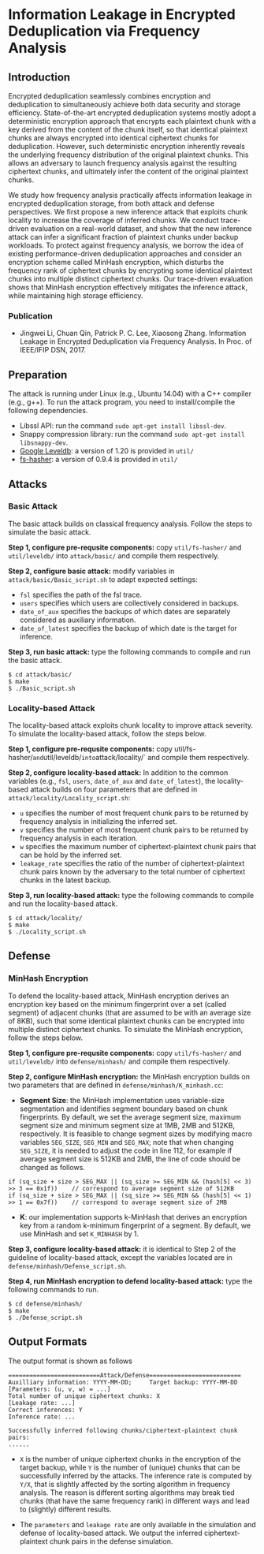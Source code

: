 # Information Leakage in Encrypted Deduplication via Frequency Analysis

## Introduction

Encrypted deduplication seamlessly combines encryption and deduplication to simultaneously achieve both data security and storage efficiency. State-of-the-art encrypted deduplication systems mostly adopt a deterministic encryption approach that encrypts each plaintext chunk with a key derived from the content of the chunk itself, so that identical plaintext chunks are always encrypted into identical ciphertext chunks for deduplication. However, such deterministic encryption inherently reveals the underlying frequency distribution of the original plaintext chunks. This allows an adversary to launch frequency analysis against the resulting ciphertext chunks, and ultimately infer the content of the original plaintext chunks.

We study how frequency analysis practically affects information leakage in encrypted deduplication storage, from both attack and defense perspectives. We first propose a new inference attack that exploits chunk locality to increase the coverage of inferred chunks. We conduct trace-driven evaluation on a real-world dataset, and show that the new inference attack can infer a significant fraction of plaintext chunks under backup workloads. To protect against frequency analysis, we borrow the idea of existing performance-driven deduplication approaches and consider an encryption scheme called MinHash encryption, which disturbs the frequency rank of ciphertext chunks by encrypting some identical plaintext chunks into multiple distinct ciphertext chunks. Our trace-driven evaluation shows that MinHash encryption effectively mitigates the inference attack, while maintaining high storage efficiency.

### Publication

- Jingwei Li, Chuan Qin, Patrick P. C. Lee, Xiaosong Zhang. Information Leakage in Encrypted Deduplication via Frequency Analysis. In Proc. of IEEE/IFIP DSN, 2017.

## Preparation 

The attack is running under Linux (e.g., Ubuntu 14.04) with a C++ compiler (e.g., g++). To run the attack program, you need to install/compile the following dependencies. 

- Libssl API: run the command `sudo apt-get install libssl-dev`.
- Snappy compression library: run the command `sudo apt-get install libsnappy-dev`.
- [Google Leveldb](https://github.com/google/leveldb): a version of 1.20 is provided in `util/` 
- [fs-hasher](http://tracer.filesystems.org/fs-hasher-0.9.4.tar.gz): a version
	of 0.9.4 is provided in `util/` 

## Attacks 

### Basic Attack

The basic attack builds on classical frequency analysis. Follow the steps to
simulate the basic attack.

**Step 1, configure pre-requsite components:** copy `util/fs-hasher/` and
`util/leveldb/` into `attack/basic/` and compile them respectively.  

**Step 2, configure basic attack:** modify variables in `attack/basic/Basic_script.sh` to adapt expected settings:

- `fsl` specifies the path of the fsl trace.
- `users` specifies which users are collectively considered in backups.
- `date_of_aux` specifies the backups of which dates are separately considered as auxiliary information.
- `date_of_latest` specifies the backup of which date is the target for inference.


**Step 3, run basic attack:** type the following commands to compile and run the basic attack.  
```
$ cd attack/basic/ 
$ make 
$ ./Basic_script.sh
```

### Locality-based Attack

The locality-based attack exploits chunk locality to improve attack severity. To simulate the locality-based attack, follow the steps below.

**Step 1, configure pre-requsite components:** copy util/fs-hasher/` and
`util/leveldb/` into `attack/locality/` and compile them respectively.  

**Step 2, configure locality-based attack:** In addition to the common variables (e.g., `fsl`, `users`, `date_of_aux` and `date_of_latest`), the locality-based attack builds on four parameters that are defined in `attack/locality/Locality_script.sh`: 

- `u` specifies the number of most frequent chunk pairs to be returned by frequency analysis in initializing the inferred set.
- `v` specifies the number of most frequent chunk pairs to be returned by frequency analysis in each iteration.
- `w` specifies the maximum number of ciphertext-plaintext chunk pairs that can be hold by the inferred set.
- `leakage_rate` specifies the ratio of the number of ciphertext-plaintext chunk pairs known by the adversary to the total number of ciphertext chunks in the latest backup.


**Step 3, run locality-based attack:** type the following commands to compile and run the locality-based attack.  
```
$ cd attack/locality/ 
$ make 
$ ./Locality_script.sh
```


## Defense 

### MinHash Encryption 

To defend the locality-based attack, MinHash encryption derives an encryption key based on the minimum fingerprint over a set (called segment) of adjacent chunks (that are assumed to be with an average size of 8KB), such that some identical plaintext chunks can be encrypted into multiple distinct ciphertext chunks. To simulate the MinHash encryption, follow the steps below.

**Step 1, configure pre-requsite components:** copy `util/fs-hasher/` and
`util/leveldb/` into `defense/minhash/` and compile them respectively.  

**Step 2, configure MinHash encryption:** the MinHash encryption builds on two parameters that are defined in `defense/minhash/K_minhash.cc`:   

- **Segment Size**: the MinHash implementation uses variable-size segmentation and identifies segment boundary based on chunk fingerprints. By default, we set the average segment size, maximum segment size and minimum segment size at 1MB, 2MB and 512KB, respectively. It is feasible to change segment sizes by modifying macro variables `SEG_SIZE`, `SEG_MIN` and `SEG_MAX`; note that when changing  `SEG_SIZE`, it is needed to adjust the code in line 112, for example if average segment size is 512KB and 2MB, the line of code should be changed as follows. 
```
if (sq_size + size > SEG_MAX || (sq_size >= SEG_MIN && (hash[5] << 3) >> 3 == 0x1f))	// correspond to average segment size of 512KB 
if (sq_size + size > SEG_MAX || (sq_size >= SEG_MIN && (hash[5] << 1) >> 1 == 0x7f))	// correspond to average segment size of 2MB
```

- **K**: our implementation supports k-MinHash that derives an encryption key from a random k-minimum fingerprint of a segment. By default, we use MinHash and set `K_MINHASH` by 1.


**Step 3, configure locality-based attack:** it is identical to Step 2 of the guideline of locality-based attack, except the variables located are in `defense/minhash/Defense_script.sh`.   

**Step 4, run MinHash encryption to defend locality-based attack:** type the following commands to run. 
```
$ cd defense/minhash/
$ make
$ ./Defense_script.sh
```

## Output Formats
The output format is shown as follows

```
==========================Attack/Defense==========================
Auxilliary information: YYYY-MM-DD; 	Target backup: YYYY-MM-DD
[Parameters: (u, v, w) = ...]
Total number of unique ciphertext chunks: X
[Leakage rate: ...]
Correct inferences: Y
Inference rate: ...

Successfully inferred following chunks/ciphertext-plaintext chunk pairs:
......
```

- `X` is the number of unique ciphertext chunks in the encryption of the target backup, while `Y` is the number of (unique) chunks that can be successfully inferred by the attacks. The inference rate is computed by `Y/X`, that is slightly affected by the sorting algorithm in frequency analysis. The reason is different sorting algorithms may break tied chunks (that have the same frequency rank) in different ways and lead to (slightly) different results.  

- The `parameters` and `leakage rate` are only available in the simulation and defense of locality-based attack. We output the inferred ciphertext-plaintext chunk pairs in the defense simulation.      


